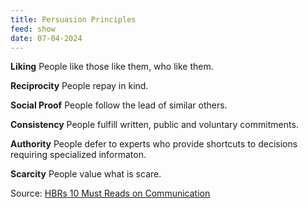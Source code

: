 ```yaml
---
title: Persuasion Principles
feed: show
date: 07-04-2024
---
```

**Liking** 
People like those like them, who like them.

**Reciprocity** 
People repay in kind.

**Social Proof**
People follow the lead of similar others. 

**Consistency**
People fulfill written, public and voluntary commitments.

**Authority**
People defer to experts who provide shortcuts to decisions requiring specialized informaton.

**Scarcity** 
People value what is scare.


Source:  [HBRs 10 Must Reads on Communication](https://www.amazon.in/HBRs-10-Must-Reads-Communication/dp/1422189864) 
